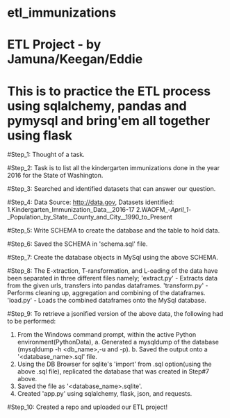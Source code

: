 # etl_immunizations
# ETL Project - by Jamuna/Keegan/Eddie
# This is to practice the ETL process using sqlalchemy, pandas and pymysql and bring'em all together using flask

#Step_1: Thought of a task.

#Step_2: Task is to list all the kindergarten immunizations done in the year 2016 for the State of Washington.

#Step_3: Searched and identified datasets that can answer our question.

#Step_4: Data Source: http://data.gov, 
         Datasets identified: 1.Kindergarten_Immunization_Data__2016-17
                             2.WAOFM_-_April_1_-_Population_by_State__County_and_City__1990_to_Present
                             
#Step_5: Write SCHEMA to create the database and the table to hold data.

#Step_6: Saved the SCHEMA in 'schema.sql' file.

#Step_7: Create the database objects in MySql using the above SCHEMA.

#Step_8: The E-xtraction, T-ransformation, and L-oading of the data have been separated in three different files namely;
  'extract.py' - Extracts data from the given urls, transfers into pandas dataframes.
  'transform.py' - Performs cleaning up, aggregation and combining of the dataframes.
  'load.py' - Loads the combined dataframes onto the MySql database.
  
#Step_9: To retrieve a jsonified version of the above data, the following had to be performed:
  1. From the Windows command prompt, within the active Python environment(PythonData), 
      a. Generated a mysqldump of the database (mysqldump -h<localhost> <db_name>,-u<uname> and -p<pwd>).
      b. Saved the output onto a '<database_name>.sql' file.
  2. Using the DB Browser for sqlite's 'import' from .sql option(using the above .sql file), replicated the database that was created in
         Step#7 above.
  3. Saved the file as '<database_name>.sqlite'.
  4. Created 'app.py' using sqlalchemy, flask, json, and requests.
  
#Step_10: Created a repo and uploaded our ETL project!
